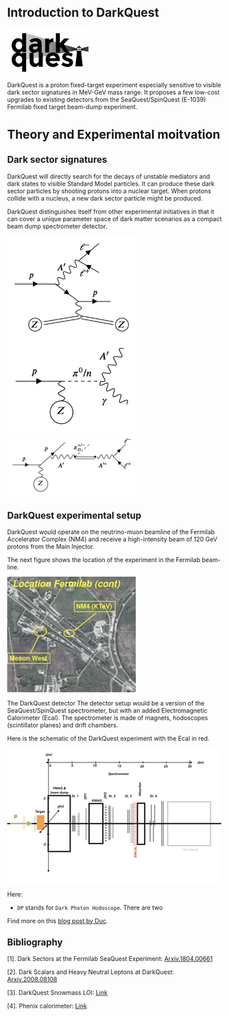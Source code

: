 # Introduction to DarkQuest

<p align="left">
  <img src="/images/darkquest.png" width="200" alt="DarkQuest">
</p>

DarkQuest is a proton fixed-target experiment especially sensitive to visible dark sector signatures in MeV-GeV mass range. 
It proposes a few low-cost upgrades to existing detectors from the SeaQuest/SpinQuest (E-1039) Fermilab fixed target beam-dump experiment.

# Theory and Experimental moitvation 

## Dark sector signatures

DarkQuest will directly search for the decays of unstable mediators and dark states to visible Standard Model particles.
It can produce these dark sector particles by shooting protons into a nuclear target. 
When protons collide with a nucleus, a new dark sector particle might be produced.

DarkQuest distinguishes itself from other experimental initiatives in that it can cover a unique parameter space 
of dark matter scenarios as a compact beam dump spectrometer detector.

<p align="left">
  <img src="/images/brem_production.png" width="300" alt="NM4 Location">
  <img src="/images/eta_production.png" width="300" alt="NM4 Location">
  <img src="/images/sipm_production.png" width="300" alt="NM4 Location">
</p>

## DarkQuest experimental setup

DarkQuest would operate on the neutrino-muon beamline of the Fermilab Accelerator Complex (NM4) and 
receive a high-intensity beam of 120 GeV protons from the Main Injector. 

The next figure shows the location of the experiment in the Fermilab beam-line.

<p align="left">
  <img src="/images/location2.png" width="300" alt="NM4 Location">
</p>

The DarkQuest detector
The detector setup would be a version of the SeaQuest/SpinQuest spectrometer, but with an added Electromagnetic Calorimeter (Ecal).
The spectrometer is made of magnets, hodoscopes (scintillator planes) and drift chambers.

Here is the schematic of the DarkQuest experiment with the Ecal in red.

<p align="left">
  <img src="/images/detector.png" width="500" alt="Detector Setup">
</p>

Here:
* `DP` stands for `Dark Photon Hodoscope`. There are two 

Find more on this [blog post by Duc](https://medium.com/darkquest/the-darkquest-experiment-1b8e46de1e40).

## Bibliography

\[1\]. Dark Sectors at the Fermilab SeaQuest Experiment: [Arxiv.1804.00661](https://arxiv.org/pdf/1804.00661.pdf)

\[2\]. Dark Scalars and Heavy Neutral Leptons at DarkQuest: [Arxiv.2008.08108](https://arxiv.org/pdf/2008.08108.pdf)

\[3\]. DarkQuest Snowmass LOI: [Link](https://www.snowmass21.org/docs/files/summaries/RF/SNOWMASS21-RF6_RF0_Nhan_Tran-025.pdf)

\[4\]. Phenix calorimeter: [Link](https://www.sciencedirect.com/science/article/pii/S016890020201954X)
